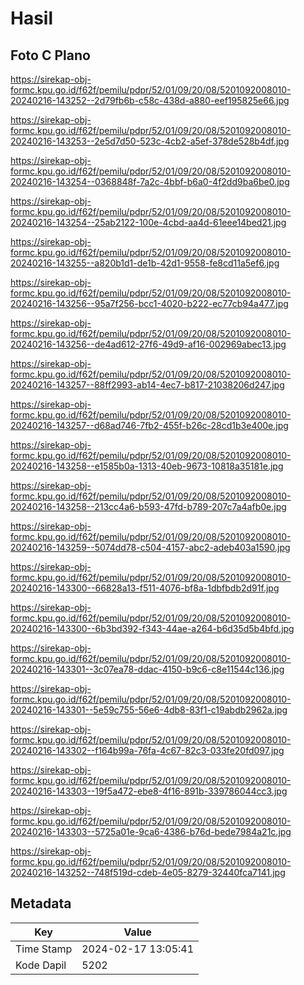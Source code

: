 # Hasil

## Foto C Plano

https://sirekap-obj-formc.kpu.go.id/f62f/pemilu/pdpr/52/01/09/20/08/5201092008010-20240216-143252--2d79fb6b-c58c-438d-a880-eef195825e66.jpg

https://sirekap-obj-formc.kpu.go.id/f62f/pemilu/pdpr/52/01/09/20/08/5201092008010-20240216-143253--2e5d7d50-523c-4cb2-a5ef-378de528b4df.jpg

https://sirekap-obj-formc.kpu.go.id/f62f/pemilu/pdpr/52/01/09/20/08/5201092008010-20240216-143254--0368848f-7a2c-4bbf-b6a0-4f2dd9ba6be0.jpg

https://sirekap-obj-formc.kpu.go.id/f62f/pemilu/pdpr/52/01/09/20/08/5201092008010-20240216-143254--25ab2122-100e-4cbd-aa4d-61eee14bed21.jpg

https://sirekap-obj-formc.kpu.go.id/f62f/pemilu/pdpr/52/01/09/20/08/5201092008010-20240216-143255--a820b1d1-de1b-42d1-9558-fe8cd11a5ef6.jpg

https://sirekap-obj-formc.kpu.go.id/f62f/pemilu/pdpr/52/01/09/20/08/5201092008010-20240216-143256--95a7f256-bcc1-4020-b222-ec77cb94a477.jpg

https://sirekap-obj-formc.kpu.go.id/f62f/pemilu/pdpr/52/01/09/20/08/5201092008010-20240216-143256--de4ad612-27f6-49d9-af16-002969abec13.jpg

https://sirekap-obj-formc.kpu.go.id/f62f/pemilu/pdpr/52/01/09/20/08/5201092008010-20240216-143257--88ff2993-ab14-4ec7-b817-21038206d247.jpg

https://sirekap-obj-formc.kpu.go.id/f62f/pemilu/pdpr/52/01/09/20/08/5201092008010-20240216-143257--d68ad746-7fb2-455f-b26c-28cd1b3e400e.jpg

https://sirekap-obj-formc.kpu.go.id/f62f/pemilu/pdpr/52/01/09/20/08/5201092008010-20240216-143258--e1585b0a-1313-40eb-9673-10818a35181e.jpg

https://sirekap-obj-formc.kpu.go.id/f62f/pemilu/pdpr/52/01/09/20/08/5201092008010-20240216-143258--213cc4a6-b593-47fd-b789-207c7a4afb0e.jpg

https://sirekap-obj-formc.kpu.go.id/f62f/pemilu/pdpr/52/01/09/20/08/5201092008010-20240216-143259--5074dd78-c504-4157-abc2-adeb403a1590.jpg

https://sirekap-obj-formc.kpu.go.id/f62f/pemilu/pdpr/52/01/09/20/08/5201092008010-20240216-143300--66828a13-f511-4076-bf8a-1dbfbdb2d91f.jpg

https://sirekap-obj-formc.kpu.go.id/f62f/pemilu/pdpr/52/01/09/20/08/5201092008010-20240216-143300--6b3bd392-f343-44ae-a264-b6d35d5b4bfd.jpg

https://sirekap-obj-formc.kpu.go.id/f62f/pemilu/pdpr/52/01/09/20/08/5201092008010-20240216-143301--3c07ea78-ddac-4150-b9c6-c8e11544c136.jpg

https://sirekap-obj-formc.kpu.go.id/f62f/pemilu/pdpr/52/01/09/20/08/5201092008010-20240216-143301--5e59c755-56e6-4db8-83f1-c19abdb2962a.jpg

https://sirekap-obj-formc.kpu.go.id/f62f/pemilu/pdpr/52/01/09/20/08/5201092008010-20240216-143302--f164b99a-76fa-4c67-82c3-033fe20fd097.jpg

https://sirekap-obj-formc.kpu.go.id/f62f/pemilu/pdpr/52/01/09/20/08/5201092008010-20240216-143303--19f5a472-ebe8-4f16-891b-339786044cc3.jpg

https://sirekap-obj-formc.kpu.go.id/f62f/pemilu/pdpr/52/01/09/20/08/5201092008010-20240216-143303--5725a01e-9ca6-4386-b76d-bede7984a21c.jpg

https://sirekap-obj-formc.kpu.go.id/f62f/pemilu/pdpr/52/01/09/20/08/5201092008010-20240216-143252--748f519d-cdeb-4e05-8279-32440fca7141.jpg


## Metadata

| Key        | Value               |
| ---------- | ------------------- |
| Time Stamp | 2024-02-17 13:05:41 |
| Kode Dapil | 5202                |



